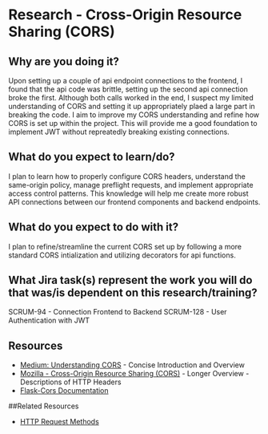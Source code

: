 # Research - Cross-Origin Resource Sharing (CORS)

## Why are you doing it?
Upon setting up a couple of api endpoint connections to the frontend, I found that the api code was brittle, setting up the second api connection broke the first. Although both calls worked in the end, I suspect my limited understanding of CORS and setting it up appropriately plaed a large part in breaking the code. I aim to improve my CORS understanding and refine how CORS is set up within the project. This will provide me a good foundation to implement JWT without repreatedly breaking existing connections.

## What do you expect to learn/do?
I plan to learn how to properly configure CORS headers, understand the same-origin policy, manage preflight requests, and implement appropriate access control patterns. This knowledge will help me create more robust API connections between our frontend components and backend endpoints.

## What do you expect to do with it?
I plan to refine/streamline the current CORS set up by following a more standard CORS intialization and utilizing decorators for api functions. 

## What Jira task(s) represent the work you will do that was/is dependent on this research/training?
SCRUM-94 - Connection Frontend to Backend
SCRUM-128 - User Authentication with JWT

## Resources
- [Medium: Understanding CORS](https://medium.com/itnext/understanding-cors-4157bf640e11) - Concise Introduction and Overview
- [Mozilla - Cross-Origin Resource Sharing (CORS)](https://developer.mozilla.org/en-US/docs/Web/HTTP/Guides/CORS) - Longer Overview - Descriptions of HTTP Headers
- [Flask-Cors Documentation](https://corydolphin.com/flask-cors/)


##Related Resources
- [HTTP Request Methods](https://www.freecodecamp.org/news/http-request-methods-explained/)